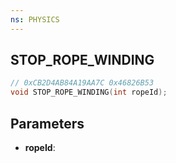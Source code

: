 ```yaml
---
ns: PHYSICS
---
```

## STOP_ROPE_WINDING

```c
// 0xCB2D4AB84A19AA7C 0x46826B53
void STOP_ROPE_WINDING(int ropeId);
```


## Parameters
* **ropeId**:

